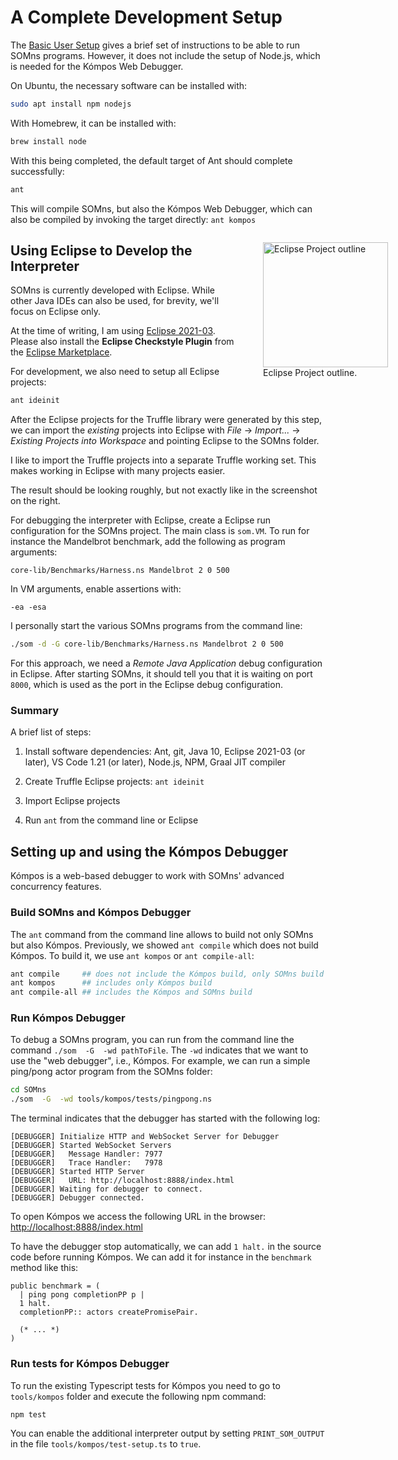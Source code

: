 # A Complete Development Setup

The [Basic User Setup](basic-setup) gives a brief set of instructions to be able
to run SOMns programs. However, it does not include the setup of Node.js,
which is needed for the Kómpos Web Debugger.

On Ubuntu, the necessary software can be installed with:

```bash
sudo apt install npm nodejs
```

With Homebrew, it can be installed with:

```bash
brew install node
```

With this being completed, the default target of Ant should complete
successfully:

```bash
ant
```

This will compile SOMns, but also the Kómpos Web Debugger, which can also be
compiled by invoking the target directly: `ant kompos`


<figure style="float: right; margin-right: -100px">
<img style="width: 200px;" src="../eclipse-project-outline.png" alt="Eclipse Project outline" />
<figcaption>
Eclipse Project outline.
</figcaption>
</figure>

## Using Eclipse to Develop the Interpreter

SOMns is currently developed with Eclipse. While other Java IDEs can also be
used, for brevity, we'll focus on Eclipse only.

At the time of writing, I am using [Eclipse 2021-03](https://eclipse.org/downloads/).
Please also install the **Eclipse Checkstyle Plugin** from the [Eclipse Marketplace](http://eclipse-cs.sourceforge.net/#!/install).

For development, we also need to setup all Eclipse projects:

```bash
ant ideinit
```

After the Eclipse projects for the Truffle library were generated by this step,
we can import the *existing* projects into Eclipse with *File* -> *Import...* ->
*Existing Projects into Workspace* and pointing Eclipse to the SOMns folder.

I like to import the Truffle projects into a separate Truffle working set. This
makes working in Eclipse with many projects easier.

The result should be looking roughly, but not exactly like in the screenshot on
the right.

For debugging the interpreter with Eclipse, create a Eclipse run configuration
for the SOMns project. The main class is `som.VM`. To run for instance  the
Mandelbrot benchmark, add the following as program arguments:

    core-lib/Benchmarks/Harness.ns Mandelbrot 2 0 500

In VM arguments, enable assertions with:

    -ea -esa

I personally start the various SOMns programs from the command line:

```bash
./som -d -G core-lib/Benchmarks/Harness.ns Mandelbrot 2 0 500
```

For this approach, we need a *Remote Java Application* debug configuration
in Eclipse. After starting SOMns, it should tell you that it is waiting on port
`8000`, which is used as the port in the Eclipse debug configuration.

### Summary

A brief list of steps:

1. Install software dependencies: Ant, git, Java 10, Eclipse 2021-03 (or later),
   VS Code 1.21 (or later), Node.js, NPM, Graal JIT compiler

2. Create Truffle Eclipse projects: `ant ideinit`

3. Import Eclipse projects

4. Run `ant` from the command line or Eclipse

## Setting up and using the Kómpos Debugger

Kómpos is a web-based debugger to work with SOMns' advanced concurrency
features.

### Build SOMns and Kómpos Debugger

The `ant` command from the command line allows to build not only SOMns but also
Kómpos. Previously, we showed `ant compile` which does not build Kómpos.
To build it, we use `ant kompos` or `ant compile-all`:

```bash
ant compile     ## does not include the Kómpos build, only SOMns build
ant kompos      ## includes only Kómpos build
ant compile-all ## includes the Kómpos and SOMns build
```

### Run Kómpos Debugger

To debug a SOMns program, you can run from the command line the command
`./som  -G  -wd pathToFile`. The `-wd` indicates that we want to use the
"web debugger", i.e., Kómpos.
For example, we can run a simple ping/pong actor program from the SOMns folder:

```bash
cd SOMns
./som  -G  -wd tools/kompos/tests/pingpong.ns
```

The terminal indicates that the debugger has started with the following log:

```
[DEBUGGER] Initialize HTTP and WebSocket Server for Debugger
[DEBUGGER] Started WebSocket Servers
[DEBUGGER]   Message Handler: 7977
[DEBUGGER]   Trace Handler:   7978
[DEBUGGER] Started HTTP Server
[DEBUGGER]   URL: http://localhost:8888/index.html
[DEBUGGER] Waiting for debugger to connect.
[DEBUGGER] Debugger connected.
```

To open Kómpos we access the following URL in the browser:
[http://localhost:8888/index.html](http://localhost:8888/index.html)


To have the debugger stop automatically, we can add `1 halt.` in the source code
before running Kómpos. We can add it for instance in the `benchmark` method
like this:

```
public benchmark = (
  | ping pong completionPP p |
  1 halt.
  completionPP:: actors createPromisePair.

  (* ... *)
)
```

### Run tests for Kómpos Debugger

To run the existing Typescript tests for Kómpos you need to go to `tools/kompos` folder and execute the following npm command:

```bash
npm test
```

You can enable the additional interpreter output by setting `PRINT_SOM_OUTPUT`
in the file `tools/kompos/test-setup.ts` to `true`.
